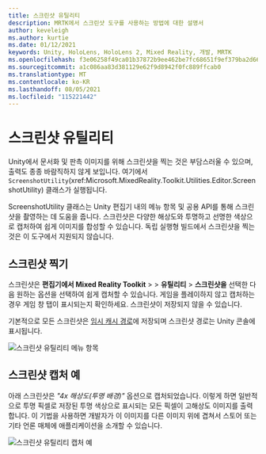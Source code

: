 ```yaml
---
title: 스크린샷 유틸리티
description: MRTK에서 스크린샷 도구를 사용하는 방법에 대한 설명서
author: keveleigh
ms.author: kurtie
ms.date: 01/12/2021
keywords: Unity, HoloLens, HoloLens 2, Mixed Reality, 개발, MRTK
ms.openlocfilehash: f3e06258f49ca01b37872b9ee462be7fc68651f9ef379ba2d66bb4e9e2796463
ms.sourcegitcommit: a1c086aa83d381129e62f9d8942f0fc889ffcab0
ms.translationtype: MT
ms.contentlocale: ko-KR
ms.lasthandoff: 08/05/2021
ms.locfileid: "115221442"
---
```

# <a name="screenshot-utility"></a>스크린샷 유틸리티

Unity에서 문서화 및 판촉 이미지를 위해 스크린샷을 찍는 것은 부담스러울 수 있으며, 출력도 종종 바람직하지 않게 보입니다. 여기에서 `ScreenshotUtility`(xref:Microsoft.MixedReality.Toolkit.Utilities.Editor.ScreenshotUtility) 클래스가 실행됩니다.

ScreenshotUtility 클래스는 Unity 편집기 내의 메뉴 항목 및 공용 API를 통해 스크린샷을 촬영하는 데 도움을 줍니다. 스크린샷은 다양한 해상도와 투명하고 선명한 색상으로 캡처하여 쉽게 이미지를 합성할 수 있습니다. 독립 실행형 빌드에서 스크린샷을 찍는 것은 이 도구에서 지원되지 않습니다.

## <a name="taking-screenshots"></a>스크린샷 찍기

스크린샷은 **편집기에서 Mixed Reality Toolkit**  >    >  **유틸리티**  >  **스크린샷을** 선택한 다음 원하는 옵션을 선택하여 쉽게 캡처할 수 있습니다. 게임을 플레이하지 않고 캡처하는 경우 게임 창 탭이 표시되는지 확인하세요. 스크린샷이 저장되지 않을 수 있습니다.

기본적으로 모든 스크린샷은 [임시 캐시 경로](https://docs.unity3d.com/ScriptReference/Application-temporaryCachePath.html)에 저장되며 스크린샷 경로는 Unity 콘솔에 표시됩니다.

![스크린샷 유틸리티 메뉴 항목](../images/screenshot-utility/MRTK_ScreenshotUtility_Menu_Item.png)

## <a name="example-screenshot-capture"></a>스크린샷 캡처 예

아래 스크린샷은 *"4x 해상도(투명 배경)"* 옵션으로 캡처되었습니다. 이렇게 하면 일반적으로 투명 픽셀로 저장된 투명 색상으로 표시되는 모든 픽셀이 고해상도 이미지를 출력합니다. 이 기법을 사용하면 개발자가 이 이미지를 다른 이미지 위에 겹쳐서 스토어 또는 기타 언론 매체에 애플리케이션을 소개할 수 있습니다.

![스크린샷 유틸리티 캡처 예](../images/screenshot-utility/MRTK_ScreenshotUtility_Example_Capture.png)
